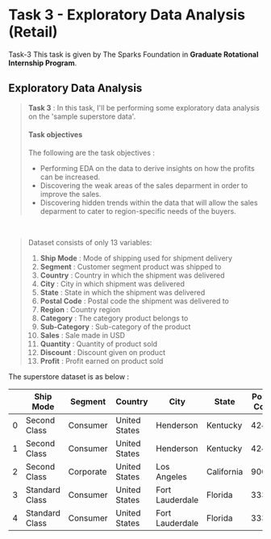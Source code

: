 <h1>Task 3 - Exploratory Data Analysis (Retail)</h1>

<p>Task-3 This task is given by The Sparks Foundation in <b>Graduate Rotational Internship Program</b>.</p>

<h2>Exploratory Data Analysis</h2>

<blockquote>
<b>Task 3</b> : In this task, I'll be performing some exploratory data analysis on the 'sample superstore data'.

<h4>Task objectives</h4>The following are the task objectives :
<ul>
<li>Performing EDA on the data to derive insights on how the profits can be increased.</li>
<li>Discovering the weak areas of the sales deparment in order to improve the sales.</li>
<li>Discovering hidden trends within the data that will allow the sales deparment to cater to region-specific needs of the buyers.</li>
</ul></blockquote><br>

<blockquote>Dataset consists of only 13 variables:
            <ol>
                <li><b>Ship Mode</b> : Mode of shipping used for shipment delivery</li>	
                <li><b>Segment</b> : Customer segment product was shipped to</li>	
                <li><b>Country</b> : Country in which the shipment was delivered</li>	
                <li><b>City</b> : City in which shipment was delivered</li>	
                <li><b>State</b> : State in which the shipment was delivered</li>	
                <li><b>Postal Code</b> : Postal code the shipment was delivered to</li> 	
                <li><b>Region</b> : Country region</li>	
                <li><b>Category</b> : The category product belongs to</li>	
                <li><b>Sub-Category</b> : Sub-category of the product</li>	
                <li><b>Sales</b> : Sale made in USD</li>	
                <li><b>Quantity</b> : Quantity of product sold</li>	
                <li><b>Discount</b> : Discount given on product</li>	
                <li><b>Profit</b> : Profit earned on product sold</li>
            </ol>
</blockquote>

The superstore dataset is as below :


| |      Ship Mode |   Segment |       Country |            City |      State | Postal Code |	Region |	    Category | Sub-Category |    Sales | Quantity | Discount |    Profit |
|-| -------------- | --------- | ------------- | --------------- | ---------- | ----------- | -------- | --------------- | ------------ | -------- | --------------- | -------- | ----------|
|0|   Second Class |  Consumer | United States |       Henderson |   Kentucky |       42420 |	 South |	   Furniture |    Bookcases | 261.9600 |	            2 |     0.00 |   41.9136 |
|1|   Second Class |  Consumer | United States |       Henderson |   Kentucky |	      42420 |	 South |	   Furniture |       Chairs | 731.9400 |	            3 |     0.00 |  219.5820 |
|2|   Second Class | Corporate | United States |     Los Angeles | California |	      90036 |	  West | Office Supplies |       Labels |  14.6200 |	            2 |     0.00 |    6.8714 |
|3| Standard Class |  Consumer | United States | Fort Lauderdale |    Florida |	      33311 |	 South |	   Furniture |       Tables | 957.5775 |	            5 |     0.45 | -383.0310 |
|4| Standard Class |  Consumer | United States | Fort Lauderdale |    Florida |	      33311 |	 South | Office Supplies |      Storage |  22.3680 |	            2 |     0.20 |    2.5164 |
